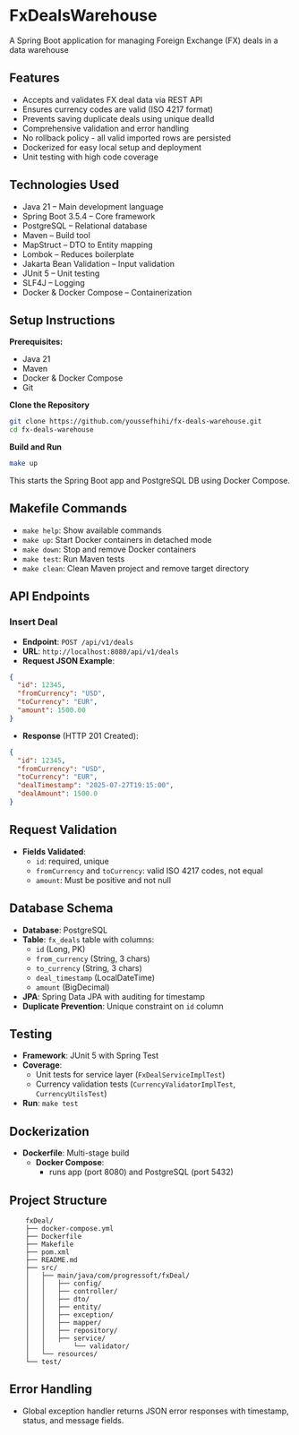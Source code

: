 # FxDealsWarehouse

A Spring Boot application for managing Foreign Exchange (FX) deals in a data warehouse

## Features

- Accepts and validates FX deal data via REST API
- Ensures currency codes are valid (ISO 4217 format)
- Prevents saving duplicate deals using unique dealId
- Comprehensive validation and error handling
- No rollback policy - all valid imported rows are persisted
- Dockerized for easy local setup and deployment
- Unit testing with high code coverage

## Technologies Used

- Java 21 – Main development language
- Spring Boot 3.5.4 – Core framework
- PostgreSQL – Relational database
- Maven – Build tool
- MapStruct – DTO to Entity mapping
- Lombok – Reduces boilerplate
- Jakarta Bean Validation – Input validation
- JUnit 5 – Unit testing
- SLF4J – Logging
- Docker & Docker Compose – Containerization

## Setup Instructions

**Prerequisites:**
- Java 21
- Maven
- Docker & Docker Compose
- Git

**Clone the Repository**
```bash
git clone https://github.com/youssefhihi/fx-deals-warehouse.git
cd fx-deals-warehouse
```

**Build and Run**
```bash
make up
```
This starts the Spring Boot app and PostgreSQL DB using Docker Compose.


## Makefile Commands

- `make help`: Show available commands
- `make up`: Start Docker containers in detached mode
- `make down`: Stop and remove Docker containers
- `make test`: Run Maven tests
- `make clean`: Clean Maven project and remove target directory

## API Endpoints

### Insert Deal
- **Endpoint**: `POST /api/v1/deals`
- **URL**: `http://localhost:8080/api/v1/deals`
- **Request JSON Example**:
```json
{
  "id": 12345,
  "fromCurrency": "USD",
  "toCurrency": "EUR",
  "amount": 1500.00
}
```
- **Response** (HTTP 201 Created):
```json
{
  "id": 12345,
  "fromCurrency": "USD",
  "toCurrency": "EUR",
  "dealTimestamp": "2025-07-27T19:15:00",
  "dealAmount": 1500.0
}
```

## Request Validation

- **Fields Validated**:
    - `id`: required, unique
    - `fromCurrency` and `toCurrency`: valid ISO 4217 codes, not equal
    - `amount`: Must be positive and not null

## Database Schema

- **Database**: PostgreSQL
- **Table**: `fx_deals` table with columns:
    - `id` (Long, PK)
    - `from_currency` (String, 3 chars)
    - `to_currency` (String, 3 chars)
    - `deal_timestamp` (LocalDateTime)
    - `amount` (BigDecimal)
- **JPA**: Spring Data JPA with auditing for timestamp
- **Duplicate Prevention**: Unique constraint on `id` column

## Testing

- **Framework**: JUnit 5 with Spring Test
- **Coverage**:
    - Unit tests for service layer (`FxDealServiceImplTest`)
    - Currency validation tests (`CurrencyValidatorImplTest`, `CurrencyUtilsTest`)
- **Run**: `make test`

## Dockerization

- **Dockerfile**: Multi-stage build
  - **Docker Compose**:
    - runs app (port 8080) and PostgreSQL (port 5432)

## Project Structure

```
    fxDeal/
    ├── docker-compose.yml
    ├── Dockerfile
    ├── Makefile
    ├── pom.xml
    ├── README.md
    ├── src/
    │   ├── main/java/com/progressoft/fxDeal/
    │   │   ├── config/
    │   │   ├── controller/
    │   │   ├── dto/
    │   │   ├── entity/
    │   │   ├── exception/
    │   │   ├── mapper/
    │   │   ├── repository/
    │   │   ├── service/
    │   │       └── validator/
    │   └── resources/
    └── test/
```

## Error Handling

- Global exception handler returns JSON error responses with timestamp, status, and message fields.